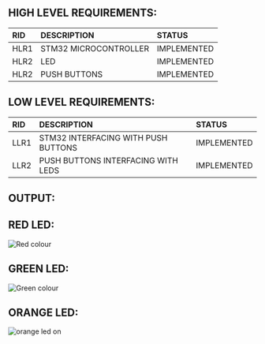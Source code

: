 
## HIGH LEVEL REQUIREMENTS:

|RID|DESCRIPTION|STATUS|
|:--|:----------|:-----|
|HLR1|STM32 MICROCONTROLLER|IMPLEMENTED|
|HLR2|LED |IMPLEMENTED|
|HLR2|PUSH BUTTONS|IMPLEMENTED|


## LOW LEVEL REQUIREMENTS:

|RID|DESCRIPTION|STATUS|
|:--|:----------|:-----|
|LLR1|STM32 INTERFACING WITH PUSH BUTTONS|IMPLEMENTED|
|LLR2|PUSH BUTTONS INTERFACING WITH LEDS|IMPLEMENTED|


## OUTPUT:

## RED LED:
![Red colour](https://user-images.githubusercontent.com/102281509/168462910-0fa8c1eb-694d-40a5-ba3e-6432ad2b996e.png)


## GREEN LED:
![Green colour](https://user-images.githubusercontent.com/102281509/168462920-d79d1a9f-36d7-4361-bee9-450fcc386a4c.png)


## ORANGE LED:
![orange led on](https://user-images.githubusercontent.com/102281509/168462930-131d4c50-149c-4a1b-9483-2b75d5cb0e4f.png)
